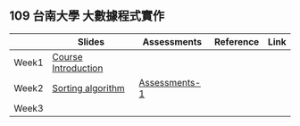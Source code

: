 ## 109 台南大學 大數據程式實作


|       | Slides                                                                                                    | Assessments                                          | Reference | Link |
|-------|-----------------------------------------------------------------------------------------------------------|------------------------------------------------------|-----------|------|
| Week1 | [Course Introduction](https://drive.google.com/file/d/1RU9SWfQpJdhE9DQT2tuAkHSouLsmWMYh/view?usp=sharing) |                                                      |           |      |
| Week2 | [Sorting algorithm](https://drive.google.com/file/d/1G77-RFYMUxFSC_87kefMOy4WMdk7QFJv/view?usp=sharing)   | [Assessments-1](https://forms.gle/QKvEAp1DZ6Ts4vzeA) |           |      |
| Week3 |                                                                                                           |                                                      |           |      |

